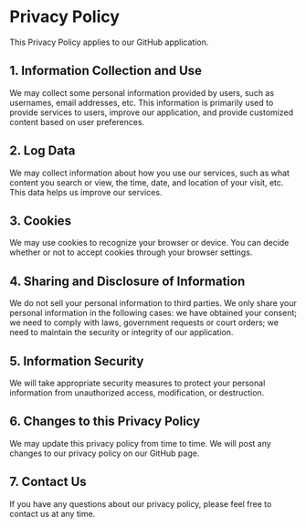 # Privacy Policy

This Privacy Policy applies to our GitHub application.

## 1. Information Collection and Use

We may collect some personal information provided by users, such as usernames, email addresses, etc. This information is primarily used to provide services to users, improve our application, and provide customized content based on user preferences.

## 2. Log Data

We may collect information about how you use our services, such as what content you search or view, the time, date, and location of your visit, etc. This data helps us improve our services.

## 3. Cookies

We may use cookies to recognize your browser or device. You can decide whether or not to accept cookies through your browser settings.

## 4. Sharing and Disclosure of Information

We do not sell your personal information to third parties. We only share your personal information in the following cases: we have obtained your consent; we need to comply with laws, government requests or court orders; we need to maintain the security or integrity of our application.

## 5. Information Security

We will take appropriate security measures to protect your personal information from unauthorized access, modification, or destruction.

## 6. Changes to this Privacy Policy

We may update this privacy policy from time to time. We will post any changes to our privacy policy on our GitHub page.

## 7. Contact Us

If you have any questions about our privacy policy, please feel free to contact us at any time.
